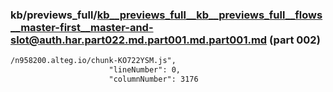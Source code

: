 ### kb/previews_full/kb__previews_full__kb__previews_full__flows__master-first__master-and-slot@auth.har.part022.md.part001.md.part001.md (part 002)

```md
/n958200.alteg.io/chunk-KO722YSM.js",
                      "lineNumber": 0,
                      "columnNumber": 3176
      
```

```

